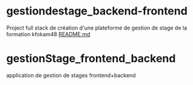 # gestiondestage_backend-frontend
Project full stack de création d'une plateforme de gestion de stage de la formation kfokam48
[README.md](https://github.com/user-attachments/files/22619066/README.md)
# gestionStage_frontend_backend
application de gestion de stages frontend+backend
